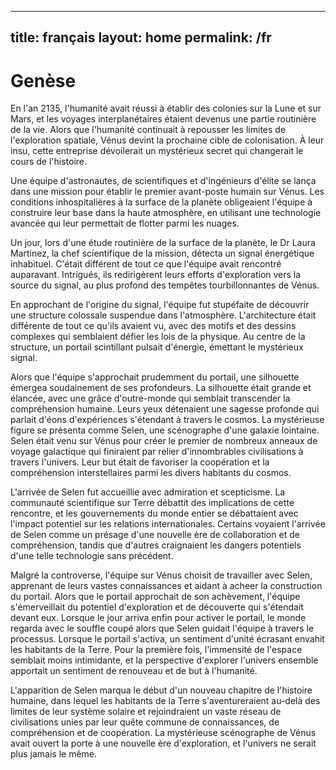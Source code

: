 
---
title: français
layout: home
permalink: /fr
---

# Genèse

En l'an 2135, l'humanité avait réussi à établir des colonies sur la Lune et sur Mars, et les voyages interplanétaires étaient devenus une partie routinière de la vie. Alors que l'humanité continuait à repousser les limites de l'exploration spatiale, Vénus devint la prochaine cible de colonisation. À leur insu, cette entreprise dévoilerait un mystérieux secret qui changerait le cours de l'histoire.

Une équipe d'astronautes, de scientifiques et d'ingénieurs d'élite se lança dans une mission pour établir le premier avant-poste humain sur Vénus. Les conditions inhospitalières à la surface de la planète obligeaient l'équipe à construire leur base dans la haute atmosphère, en utilisant une technologie avancée qui leur permettait de flotter parmi les nuages.

Un jour, lors d'une étude routinière de la surface de la planète, le Dr Laura Martinez, la chef scientifique de la mission, détecta un signal énergétique inhabituel. C'était différent de tout ce que l'équipe avait rencontré auparavant. Intrigués, ils redirigèrent leurs efforts d'exploration vers la source du signal, au plus profond des tempêtes tourbillonnantes de Vénus.

En approchant de l'origine du signal, l'équipe fut stupéfaite de découvrir une structure colossale suspendue dans l'atmosphère. L'architecture était différente de tout ce qu'ils avaient vu, avec des motifs et des dessins complexes qui semblaient défier les lois de la physique. Au centre de la structure, un portail scintillant pulsait d'énergie, émettant le mystérieux signal.

Alors que l'équipe s'approchait prudemment du portail, une silhouette émergea soudainement de ses profondeurs. La silhouette était grande et élancée, avec une grâce d'outre-monde qui semblait transcender la compréhension humaine. Leurs yeux détenaient une sagesse profonde qui parlait d'éons d'expériences s'étendant à travers le cosmos.
La mystérieuse figure se présenta comme Selen, une scénographe d'une galaxie lointaine. Selen était venu sur Vénus pour créer le premier de nombreux anneaux de voyage galactique qui finiraient par relier d'innombrables civilisations à travers l'univers. Leur but était de favoriser la coopération et la compréhension interstellaires parmi les divers habitants du cosmos.

L'arrivée de Selen fut accueillie avec admiration et scepticisme. La communauté scientifique sur Terre débattit des implications de cette rencontre, et les gouvernements du monde entier se débattaient avec l'impact potentiel sur les relations internationales. Certains voyaient l'arrivée de Selen comme un présage d'une nouvelle ère de collaboration et de compréhension, tandis que d'autres craignaient les dangers potentiels d'une telle technologie sans précédent.

Malgré la controverse, l'équipe sur Vénus choisit de travailler avec Selen, apprenant de leurs vastes connaissances et aidant à acheer la construction du portail. Alors que le portail approchait de son achèvement, l'équipe s'émerveillait du potentiel d'exploration et de découverte qui s'étendait devant eux.
Lorsque le jour arriva enfin pour activer le portail, le monde regarda avec le souffle coupé alors que Selen guidait l'équipe à travers le processus. Lorsque le portail s'activa, un sentiment d'unité écrasant envahit les habitants de la Terre. Pour la première fois, l'immensité de l'espace semblait moins intimidante, et la perspective d'explorer l'univers ensemble apportait un sentiment de renouveau et de but à l'humanité.

L'apparition de Selen marqua le début d'un nouveau chapitre de l'histoire humaine, dans lequel les habitants de la Terre s'aventureraient au-delà des limites de leur système solaire et rejoindraient un vaste réseau de civilisations unies par leur quête commune de connaissances, de compréhension et de coopération. La mystérieuse scénographe de Vénus avait ouvert la porte à une nouvelle ère d'exploration, et l'univers ne serait plus jamais le même.
